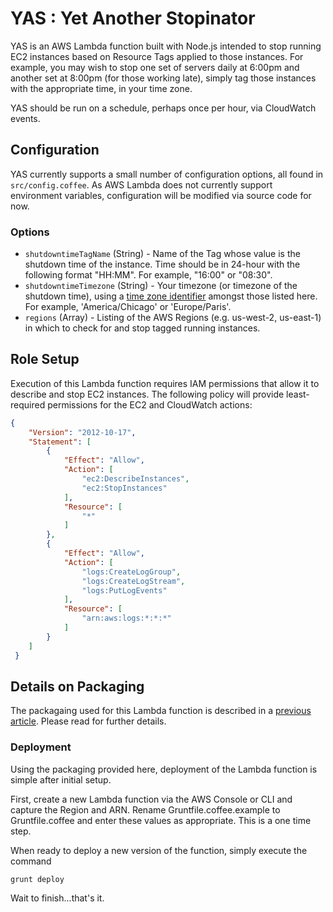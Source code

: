 # YAS : Yet Another Stopinator

YAS is an AWS Lambda function built with Node.js intended to stop running EC2 instances based on Resource Tags applied to those instances.  For example, you may wish to stop one set of servers daily at 6:00pm and another set at 8:00pm (for those working late), simply tag those instances with the appropriate time, in your time zone.

YAS should be run on a schedule, perhaps once per hour, via CloudWatch events.

## Configuration

YAS currently supports a small number of configuration options, all found in `src/config.coffee`.  As AWS Lambda does not currently support environment variables, configuration will be modified via source code for now.

### Options

* `shutdowntimeTagName` (String) - Name of the Tag whose value is the shutdown time of the instance.  Time should be in 24-hour with the following format "HH:MM".  For example, "16:00" or "08:30".
* `shutdowntimeTimezone` (String) - Your timezone (or timezone of the shutdown time), using a [time zone identifier](https://en.wikipedia.org/wiki/List_of_tz_database_time_zones) amongst those listed here. For example, 'America/Chicago' or 'Europe/Paris'.
* `regions` (Array) - Listing of the AWS Regions (e.g. us-west-2, us-east-1) in which to check for and stop tagged running instances.

## Role Setup

Execution of this Lambda function requires IAM permissions that allow it to describe and stop EC2 instances.  The following policy will provide least-required permissions for the EC2 and CloudWatch actions:

```json
{
    "Version": "2012-10-17",
    "Statement": [
        {
            "Effect": "Allow",
            "Action": [
                "ec2:DescribeInstances",
                "ec2:StopInstances"
            ],
            "Resource": [
                "*"
            ]
        },
        {
            "Effect": "Allow",
            "Action": [
                "logs:CreateLogGroup",
                "logs:CreateLogStream",
                "logs:PutLogEvents"
            ],
            "Resource": [
                "arn:aws:logs:*:*:*"
            ]
        }
    ]
 }
```

## Details on Packaging

The packagaing used for this Lambda function is described in a [previous article](https://medium.com/@joshua.a.kahn/deploying-to-aws-lambda-with-node-js-and-grunt-coffeescript-117df3d1fe73#.9m20yrwrs). Please read for further details.

### Deployment

Using the packaging provided here, deployment of the Lambda function is simple after initial setup.

First, create a new Lambda function via the AWS Console or CLI and capture the Region and ARN.  Rename Gruntfile.coffee.example to Gruntfile.coffee and enter these values as appropriate.  This is a one time step.

When ready to deploy a new version of the function, simply execute the command

`grunt deploy`

Wait to finish...that's it.


